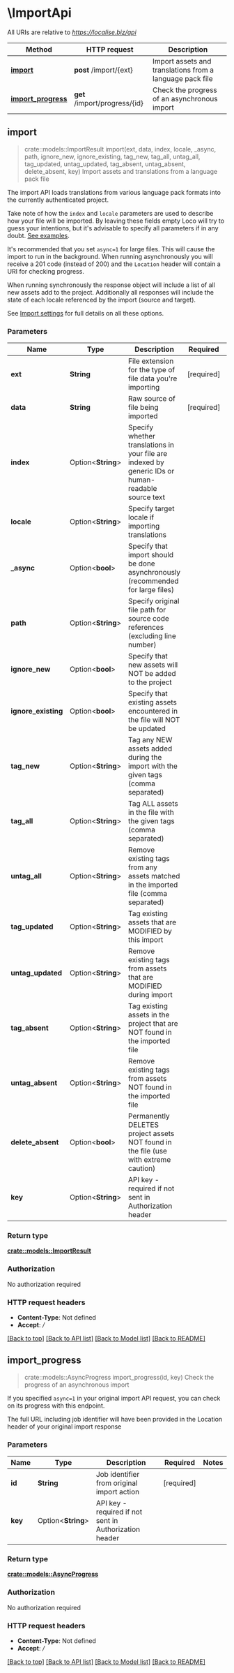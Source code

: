 # \ImportApi

All URIs are relative to *https://localise.biz/api*

Method | HTTP request | Description
------------- | ------------- | -------------
[**import**](ImportApi.md#import) | **post** /import/{ext} | Import assets and translations from a language pack file
[**import_progress**](ImportApi.md#import_progress) | **get** /import/progress/{id} | Check the progress of an asynchronous import



## import

> crate::models::ImportResult import(ext, data, index, locale, _async, path, ignore_new, ignore_existing, tag_new, tag_all, untag_all, tag_updated, untag_updated, tag_absent, untag_absent, delete_absent, key)
Import assets and translations from a language pack file

<p>The import API loads translations from various language pack formats into the currently authenticated project.</p> <p>Take note of how the <code>index</code> and <code>locale</code> parameters are used to describe how your file will be imported.  By leaving these fields empty Loco will try to guess your intentions, but it's advisable to specify all parameters if in any doubt. <a href=\"https://localise.biz/api#imports\">See examples</a>.</p> <p>It's recommended that you set <code>async=1</code> for large files. This will cause the import to run in the background. When running asynchronously you will receive a 201 code (instead of 200) and the <code>Location</code> header will contain a URI for checking progress.</p> <p>When running synchronously the response object will include a list of all new assets add to the project.  Additionally all responses will include the state of each locale referenced by the import (source and target).</p> <p>See <a href=\"https://localise.biz/help/formats/importing/settings\">Import settings</a> for full details on all these options.</p>

### Parameters


Name | Type | Description  | Required | Notes
------------- | ------------- | ------------- | ------------- | -------------
**ext** | **String** | File extension for the type of file data you're importing | [required] |
**data** | **String** | Raw source of file being imported | [required] |
**index** | Option<**String**> | Specify whether translations in your file are indexed by generic IDs or human-readable source text |  |
**locale** | Option<**String**> | Specify target locale if importing translations |  |
**_async** | Option<**bool**> | Specify that import should be done asynchronously (recommended for large files) |  |
**path** | Option<**String**> | Specify original file path for source code references (excluding line number) |  |
**ignore_new** | Option<**bool**> | Specify that new assets will NOT be added to the project |  |
**ignore_existing** | Option<**bool**> | Specify that existing assets encountered in the file will NOT be updated |  |
**tag_new** | Option<**String**> | Tag any NEW assets added during the import with the given tags (comma separated) |  |
**tag_all** | Option<**String**> | Tag ALL assets in the file with the given tags (comma separated) |  |
**untag_all** | Option<**String**> | Remove existing tags from any assets matched in the imported file (comma separated) |  |
**tag_updated** | Option<**String**> | Tag existing assets that are MODIFIED by this import |  |
**untag_updated** | Option<**String**> | Remove existing tags from assets that are MODIFIED during import |  |
**tag_absent** | Option<**String**> | Tag existing assets in the project that are NOT found in the imported file |  |
**untag_absent** | Option<**String**> | Remove existing tags from assets NOT found in the imported file |  |
**delete_absent** | Option<**bool**> | Permanently DELETES project assets NOT found in the file (use with extreme caution) |  |
**key** | Option<**String**> | API key - required if not sent in Authorization header |  |

### Return type

[**crate::models::ImportResult**](ImportResult.md)

### Authorization

No authorization required

### HTTP request headers

- **Content-Type**: Not defined
- **Accept**: */*

[[Back to top]](#) [[Back to API list]](../README.md#documentation-for-api-endpoints) [[Back to Model list]](../README.md#documentation-for-models) [[Back to README]](../README.md)


## import_progress

> crate::models::AsyncProgress import_progress(id, key)
Check the progress of an asynchronous import

<p>If you specified <code>async=1</code> in your original import API request, you can check on its progress with this endpoint.</p> <p>The full URL including job identifier will have been provided in the Location header of your original import response</p>

### Parameters


Name | Type | Description  | Required | Notes
------------- | ------------- | ------------- | ------------- | -------------
**id** | **String** | Job identifier from original import action | [required] |
**key** | Option<**String**> | API key - required if not sent in Authorization header |  |

### Return type

[**crate::models::AsyncProgress**](AsyncProgress.md)

### Authorization

No authorization required

### HTTP request headers

- **Content-Type**: Not defined
- **Accept**: */*

[[Back to top]](#) [[Back to API list]](../README.md#documentation-for-api-endpoints) [[Back to Model list]](../README.md#documentation-for-models) [[Back to README]](../README.md)

